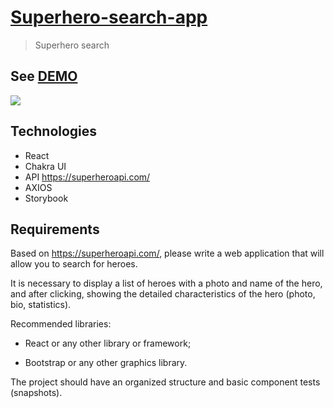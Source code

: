 # [Superhero-search-app](https://superhero-search-app.netlify.app/)

> Superhero search

## See [DEMO](https://superhero-search-app.netlify.app/)

![](./image_supehero.png)

## Technologies

- React
- Chakra UI
- API https://superheroapi.com/
- AXIOS
- Storybook

## Requirements

Based on https://superheroapi.com/, please write a web application that will allow you to search for
heroes.

It is necessary to display a list of heroes with a photo and name of the hero, and after clicking,
showing the detailed characteristics of the hero (photo, bio, statistics).

Recommended libraries:

- React or any other library or framework;

- Bootstrap or any other graphics library.

The project should have an organized structure and basic component tests (snapshots).
